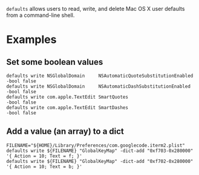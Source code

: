 `defaults` allows users to read, write, and delete Mac OS X user defaults from a command-line shell.

# Examples

## Set some boolean values

```
defaults write NSGlobalDomain     NSAutomaticQuoteSubstitutionEnabled -bool false
defaults write NSGlobalDomain     NSAutomaticDashSubstitutionEnabled  -bool false
defaults write com.apple.TextEdit SmartQuotes                         -bool false
defaults write com.apple.TextEdit SmartDashes                         -bool false
```

## Add a value (an array) to a dict

```
FILENAME="${HOME}/Library/Preferences/com.googlecode.iterm2.plist"
defaults write ${FILENAME} "GlobalKeyMap" -dict-add "0xf703-0x280000" '{ Action = 10; Text = f; }'
defaults write ${FILENAME} "GlobalKeyMap" -dict-add "0xf702-0x280000" '{ Action = 10; Text = b; }'
```
